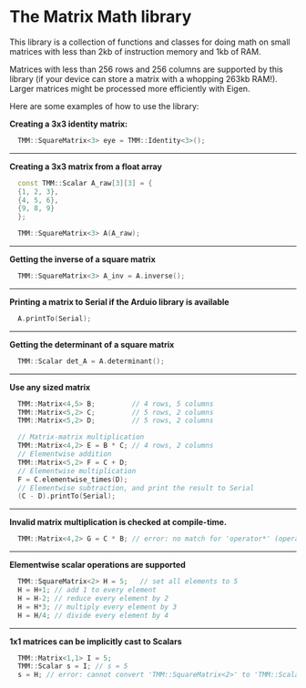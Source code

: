 # The Matrix Math library

This library is a collection of functions and classes 
for doing math on small matrices with less than 2kb of 
instruction memory and 1kb of RAM.

Matrices with less than 256 rows and 256 columns are 
supported by this library (if your device can store
a matrix with a whopping 263kb RAM!). Larger matrices
might be processed more efficiently with Eigen.

Here are some examples of how to use the library:


**Creating a 3x3 identity matrix:**
```cpp
  TMM::SquareMatrix<3> eye = TMM::Identity<3>();
```
-------------
**Creating a 3x3 matrix from a float array**
```cpp
  const TMM::Scalar A_raw[3][3] = {
  {1, 2, 3},
  {4, 5, 6},
  {9, 8, 9}
  };

  TMM::SquareMatrix<3> A(A_raw);
```
-------------
**Getting the inverse of a square matrix**
```cpp
  TMM::SquareMatrix<3> A_inv = A.inverse();
```
-------------
**Printing a matrix to Serial if the Arduio library is available**
```cpp
  A.printTo(Serial);
```
-------------
**Getting the determinant of a square matrix**
```cpp
  TMM::Scalar det_A = A.determinant();
```
-------------
**Use any sized matrix**
```cpp
  TMM::Matrix<4,5> B;         // 4 rows, 5 columns
  TMM::Matrix<5,2> C;         // 5 rows, 2 columns
  TMM::Matrix<5,2> D;         // 5 rows, 2 columns

  // Matrix-matrix multiplication
  TMM::Matrix<4,2> E = B * C; // 4 rows, 2 columns
  // Elementwise addition
  TMM::Matrix<5,2> F = C + D;
  // Elementwise multiplication
  F = C.elementwise_times(D);
  // Elementwise subtraction, and print the result to Serial
  (C - D).printTo(Serial);
```
-------------
**Invalid matrix multiplication is checked at compile-time.**
```cpp
  TMM::Matrix<4,2> G = C * B; // error: no match for 'operator*' (operand types are 'TMM::Matrix<5, 2>' and 'TMM::Matrix<4, 5>')
```
-------------
**Elementwise scalar operations are supported**
```cpp
  TMM::SquareMatrix<2> H = 5;   // set all elements to 5
  H = H+1; // add 1 to every element
  H = H-2; // reduce every element by 2
  H = H*3; // multiply every element by 3
  H = H/4; // divide every element by 4
```
-------------
**1x1 matrices can be implicitly cast to Scalars**
```cpp
  TMM::Matrix<1,1> I = 5;
  TMM::Scalar s = I; // s = 5
  s = H; // error: cannot convert 'TMM::SquareMatrix<2>' to 'TMM::Scalar' in assignment
```

